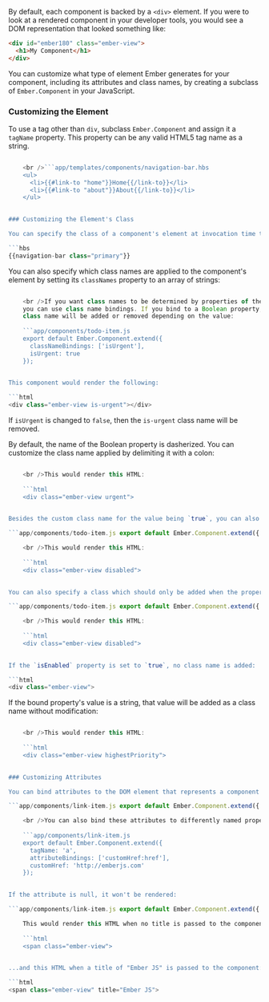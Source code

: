 By default, each component is backed by a `<div>` element. If you were to look at a rendered component in your developer tools, you would see a DOM representation that looked something like:

```html
<div id="ember180" class="ember-view">
  <h1>My Component</h1>
</div>
```

You can customize what type of element Ember generates for your component, including its attributes and class names, by creating a subclass of `Ember.Component` in your JavaScript.

### Customizing the Element

To use a tag other than `div`, subclass `Ember.Component` and assign it a `tagName` property. This property can be any valid HTML5 tag name as a string.

```app/components/navigation-bar.js export default Ember.Component.extend({ tagName: 'nav' });

    <br />```app/templates/components/navigation-bar.hbs
    <ul>
      <li>{{#link-to "home"}}Home{{/link-to}}</li>
      <li>{{#link-to "about"}}About{{/link-to}}</li>
    </ul>
    

### Customizing the Element's Class

You can specify the class of a component's element at invocation time the same way you would for a regular HTML element:

```hbs
{{navigation-bar class="primary"}}
```

You can also specify which class names are applied to the component's element by setting its `classNames` property to an array of strings:

```app/components/navigation-bar.js export default Ember.Component.extend({ classNames: ['primary'] });

    <br />If you want class names to be determined by properties of the component,
    you can use class name bindings. If you bind to a Boolean property, the
    class name will be added or removed depending on the value:
    
    ```app/components/todo-item.js
    export default Ember.Component.extend({
      classNameBindings: ['isUrgent'],
      isUrgent: true
    });
    

This component would render the following:

```html
<div class="ember-view is-urgent"></div>
```

If `isUrgent` is changed to `false`, then the `is-urgent` class name will be removed.

By default, the name of the Boolean property is dasherized. You can customize the class name applied by delimiting it with a colon:

```app/components/todo-item.js export default Ember.Component.extend({ classNameBindings: ['isUrgent:urgent'], isUrgent: true });

    <br />This would render this HTML:
    
    ```html
    <div class="ember-view urgent">
    

Besides the custom class name for the value being `true`, you can also specify a class name which is used when the value is `false`:

```app/components/todo-item.js export default Ember.Component.extend({ classNameBindings: ['isEnabled:enabled:disabled'], isEnabled: false });

    <br />This would render this HTML:
    
    ```html
    <div class="ember-view disabled">
    

You can also specify a class which should only be added when the property is `false` by declaring `classNameBindings` like this:

```app/components/todo-item.js export default Ember.Component.extend({ classNameBindings: ['isEnabled::disabled'], isEnabled: false });

    <br />This would render this HTML:
    
    ```html
    <div class="ember-view disabled">
    

If the `isEnabled` property is set to `true`, no class name is added:

```html
<div class="ember-view">
```

If the bound property's value is a string, that value will be added as a class name without modification:

```app/components/todo-item.js export default Ember.Component.extend({ classNameBindings: ['priority'], priority: 'highestPriority' });

    <br />This would render this HTML:
    
    ```html
    <div class="ember-view highestPriority">
    

### Customizing Attributes

You can bind attributes to the DOM element that represents a component by using `attributeBindings`:

```app/components/link-item.js export default Ember.Component.extend({ tagName: 'a', attributeBindings: ['href'], href: 'http://emberjs.com' });

    <br />You can also bind these attributes to differently named properties:
    
    ```app/components/link-item.js
    export default Ember.Component.extend({
      tagName: 'a',
      attributeBindings: ['customHref:href'],
      customHref: 'http://emberjs.com'
    });
    

If the attribute is null, it won't be rendered:

```app/components/link-item.js export default Ember.Component.extend({ tagName: 'span', title: null, attributeBindings: ['title'], });

    This would render this HTML when no title is passed to the component:
    
    ```html
    <span class="ember-view">
    

...and this HTML when a title of "Ember JS" is passed to the component:

```html
<span class="ember-view" title="Ember JS">
```